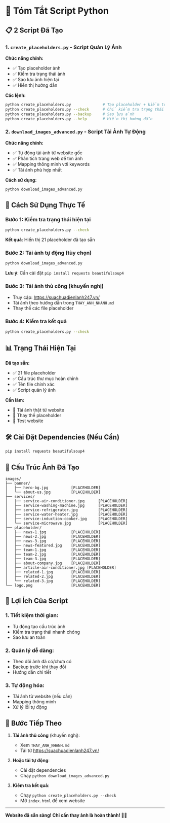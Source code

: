 # 🐍 Tóm Tắt Script Python

## 📋 2 Script Đã Tạo

### 1. `create_placeholders.py` - Script Quản Lý Ảnh
**Chức năng chính:**
- ✅ Tạo placeholder ảnh
- ✅ Kiểm tra trạng thái ảnh  
- ✅ Sao lưu ảnh hiện tại
- ✅ Hiển thị hướng dẫn

**Các lệnh:**
```bash
python create_placeholders.py              # Tạo placeholder + kiểm tra
python create_placeholders.py --check      # Chỉ kiểm tra trạng thái
python create_placeholders.py --backup     # Sao lưu ảnh
python create_placeholders.py --help       # Hiển thị hướng dẫn
```

### 2. `download_images_advanced.py` - Script Tải Ảnh Tự Động
**Chức năng chính:**
- ✅ Tự động tải ảnh từ website gốc
- ✅ Phân tích trang web để tìm ảnh
- ✅ Mapping thông minh với keywords
- ✅ Tải ảnh phù hợp nhất

**Cách sử dụng:**
```bash
python download_images_advanced.py
```

## 🎯 Cách Sử Dụng Thực Tế

### Bước 1: Kiểm tra trạng thái hiện tại
```bash
python create_placeholders.py --check
```
**Kết quả**: Hiển thị 21 placeholder đã tạo sẵn

### Bước 2: Tải ảnh tự động (tùy chọn)
```bash
python download_images_advanced.py
```
**Lưu ý**: Cần cài đặt `pip install requests beautifulsoup4`

### Bước 3: Tải ảnh thủ công (khuyến nghị)
- Truy cập: https://suachuadienlanh247.vn/
- Tải ảnh theo hướng dẫn trong `THAY_ANH_NHANH.md`
- Thay thế các file placeholder

### Bước 4: Kiểm tra kết quả
```bash
python create_placeholders.py --check
```

## 📊 Trạng Thái Hiện Tại

**Đã tạo sẵn:**
- ✅ 21 file placeholder
- ✅ Cấu trúc thư mục hoàn chỉnh
- ✅ Tên file chính xác
- ✅ Script quản lý ảnh

**Cần làm:**
- 🔄 Tải ảnh thật từ website
- 🔄 Thay thế placeholder
- 🔄 Test website

## 🛠️ Cài Đặt Dependencies (Nếu Cần)

```bash
pip install requests beautifulsoup4
```

## 📁 Cấu Trúc Ảnh Đã Tạo

```
images/
├── banner/
│   ├── hero-bg.jpg          [PLACEHOLDER]
│   └── about-us.jpg         [PLACEHOLDER]
├── services/
│   ├── service-air-conditioner.jpg      [PLACEHOLDER]
│   ├── service-washing-machine.jpg      [PLACEHOLDER]
│   ├── service-refrigerator.jpg         [PLACEHOLDER]
│   ├── service-water-heater.jpg         [PLACEHOLDER]
│   ├── service-induction-cooker.jpg     [PLACEHOLDER]
│   └── service-microwave.jpg            [PLACEHOLDER]
├── placeholder/
│   ├── news-1.jpg           [PLACEHOLDER]
│   ├── news-2.jpg           [PLACEHOLDER]
│   ├── news-3.jpg           [PLACEHOLDER]
│   ├── news-featured.jpg    [PLACEHOLDER]
│   ├── team-1.jpg           [PLACEHOLDER]
│   ├── team-2.jpg           [PLACEHOLDER]
│   ├── team-3.jpg           [PLACEHOLDER]
│   ├── about-company.jpg    [PLACEHOLDER]
│   ├── article-air-conditioner.jpg [PLACEHOLDER]
│   ├── related-1.jpg        [PLACEHOLDER]
│   ├── related-2.jpg        [PLACEHOLDER]
│   └── related-3.jpg        [PLACEHOLDER]
└── logo.png                 [PLACEHOLDER]
```

## 🎉 Lợi Ích Của Script

### 1. Tiết kiệm thời gian:
- Tự động tạo cấu trúc ảnh
- Kiểm tra trạng thái nhanh chóng
- Sao lưu an toàn

### 2. Quản lý dễ dàng:
- Theo dõi ảnh đã có/chưa có
- Backup trước khi thay đổi
- Hướng dẫn chi tiết

### 3. Tự động hóa:
- Tải ảnh từ website (nếu cần)
- Mapping thông minh
- Xử lý lỗi tự động

## 🚀 Bước Tiếp Theo

1. **Tải ảnh thủ công** (khuyến nghị):
   - Xem `THAY_ANH_NHANH.md`
   - Tải từ https://suachuadienlanh247.vn/

2. **Hoặc tải tự động**:
   - Cài đặt dependencies
   - Chạy `python download_images_advanced.py`

3. **Kiểm tra kết quả**:
   - Chạy `python create_placeholders.py --check`
   - Mở `index.html` để xem website

---

**Website đã sẵn sàng! Chỉ cần thay ảnh là hoàn thành! 🎨✨**
